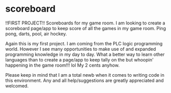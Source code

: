 # scoreboard
!!FIRST PROJECT!! Scoreboards for my game room.  I am looking to create a scoreboard page/app to keep score of all the games in my game room.  Ping pong, darts, pool, air hockey.

Again this is my first project.  I am coming from the PLC logic programming world.  However I see many opportunities to make use of and expanded programming knowledge in my day to day.  What a better way to learn other languages than to create a page/app to keep tally on the but whoopin' happening in the game room!!! lol My 2 cents anyhow.

Please keep in mind that I am a total newb when it comes to writing code in this environment.  Any and all help/suggestions are greatly appreciated and welcomed.

